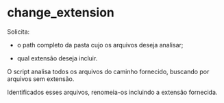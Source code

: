 # change_extension

Solicita:


- o path completo da pasta cujo os arquivos deseja analisar;

- qual extensão deseja incluir.


O script analisa todos os arquivos do caminho fornecido, buscando por arquivos sem extensão.

Identificados esses arquivos, renomeia-os incluindo a extensão fornecida.
